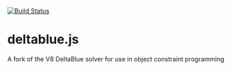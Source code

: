 [![Build Status](https://travis-ci.org/babelsberg/deltablue.js.svg)](https://travis-ci.org/babelsberg/deltablue.js) 
# deltablue.js
A fork of the V8 DeltaBlue solver for use in object constraint programming

